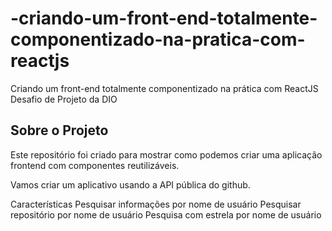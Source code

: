 # -criando-um-front-end-totalmente-componentizado-na-pratica-com-reactjs
 Criando um front-end totalmente componentizado na prática com ReactJS Desafio de Projeto da DIO
 
 ## Sobre o Projeto 
 
 Este repositório foi criado para mostrar como podemos criar uma aplicação frontend com componentes reutilizáveis.

Vamos criar um aplicativo usando a API pública do github.

Características
Pesquisar informações por nome de usuário
Pesquisar repositório por nome de usuário
Pesquisa com estrela por nome de usuário
